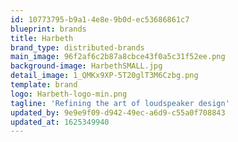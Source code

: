 ```yaml
---
id: 10773795-b9a1-4e8e-9b0d-ec53686861c7
blueprint: brands
title: Harbeth
brand_type: distributed-brands
main_image: 96f2af6c2b87a8cbce43f0a5c31f52ee.png
background-image: HarbethSMALL.jpg
detail_image: 1_QMKx9XP-5T20glT3M6Czbg.png
template: brand
logo: Harbeth-logo-min.png
tagline: 'Refining the art of loudspeaker design'
updated_by: 9e9e9f09-d942-49ec-a6d9-c55a0f708843
updated_at: 1625349940
---
```

